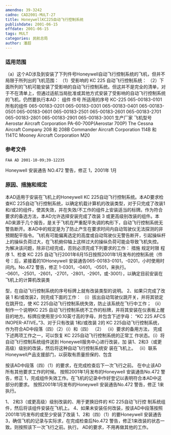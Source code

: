 ```yaml
---
amendno: 39-3242
cadno: CAD2001-MULT-27
title: HoneywellKC225自动飞行控制系统
publishdate: 2001-06-15
effdate: 2001-06-15
tags: MULT
categories: 民航总局
author: 潘超
---
```


### 适用范围 
（a）这个AD涉及到安装了下列件号Honeywell自动飞行控制系统的飞机，但并不局限于所列出的飞机范围：
（1）受影响的 KC 225 自动飞行控制系统：
（2）下面所列的飞机可能安装了受影响的自动飞行控制系统。但这并不是完全的清单，对于不在清单上，但通过适航当局批准或其他方式安装了受影响的自动飞行控制系统的飞机，仍然要执行本AD：
组件  件号   所适用的序号
KC-225  065-00183-0101   所有的组件
065-00183-0201
065-00183-0301
065-00183-0401
065-00183-0501
065-00183-0601
065-00183-2501
065-00183-2601
065-00183-2701
065-00183-2801
065-00183-2901
065-00183-3001
生产厂家  飞机型号
Aerostar Aircraft Corporation  PA-60-700P(Aerostar 700P)
The Cessna Aircraft Company   208 和 208B
Commander Aircraft Corporation   114B 和 114TC
Mooney Aircraft Corporation   M20

### 参考文件 
    FAA AD 2001-10-09;39-12235  
Honeywell 安装通告 NO.472 警告，修正 1，2001年 1月

### 原因、措施和规定 
本AD适用于安装在飞机上的Honeywell KC 225自动飞行控制系统。本AD要求检查KC 225自动飞行控制系统，以确定机载计算机的改装类型，对于只完成了改装1和/或2的组件，使其失效，并在失效/不工作的组件上安装适当的标牌。作为符合要求的备选方法，本AD允许选择安装完成了改装 3 或更高级别改装的组件。本AD来源于几个报告，是关于飞机在严重配平失调的构形下，自动飞行控制系统无警告断开。本AD中的规定是为了防止产生在要求时间内自动驾驶仪无法探测的非预期配平指令。飞机有可能偏离选定的高度或自动驾驶仪无警告断开，引起操纵杆上的操纵负荷过大，在飞机俯仰轴上这样过大的操纵负荷可能会导致飞机失控。 
   为解决该问题，除非已经完成，否则必须完成下列要求的工作： 措施 规定时限 程序 1、检查 KC 225 自动飞行2001年6月15日按照2001年1月发布的控制系统（件号：后，紧接着的10Honeywell 安装通告065-00183-0101，-0201，小时使用时间内。No.472 警告，修正 1-0301，-0401，-0501，来执行。 -0601，-2501，-2601，-2701，-2801，-2901，或-3001），以确定目前安装在飞机上的计算机改装类
       
型，在自动飞行控制系统的序号标牌上就有改装类型的说明。 2、如果只完成了改装 1 和/或改装2，则完成下面的工作： 
（i）拔出自动驾驶仪跳开关，并将其锁定在跳开位，使 KC 225自动飞行控制系统失效，防止该系统在飞行中工作； （ii）制作一个说明KC 225 自动飞行控制系统不工作的标牌，并将其安装在仪表板上醒目的地方。标牌应使用至少0.10英寸高的字母，并包含下述字母： “KC 225 AFCS INOPER-ATIVE。”3、对于只有改装 1和/或改装 2的 KC 225自动飞行控制系统，作为符合AD中段落（四）（2）（i）和（四）
（2）
（ii）要求的备用方法， 完成下述两项工作之一，可以恢复 KC 225自动飞行控制系统的正常工 作状态。（i）将自动飞行控制系统组件送到 Honeywell服务中心进行改装，加 装1、2和3（或更高级）级别的改装，然后将这种自动飞行控制系统安 装在飞机上。 （ii）联系 Honeywell产品支援部门，以获取有质量担保的、包含

按该AD中段落（四）（1）的要求，在完成检查后下一次飞行之前。
在中止该AD所有其他要求工作的时候。 按照2001年1月发布的Honeywell 安装通告No.472 警告，修正 1，完成组件失效工作。在飞机的记录中作好登记以表明符合本AD中这部分的要求。 
按照2001年1月发布的Honeywell 安装通告No.472 警告，修正 1来执行。 
       
1、 2和3（或更高级）级别改装的、用于更换旧件的 KC 225自动飞行控 制系统组件，然后将该组件安装在飞机上。 4、如果未安装任何改装，按该AD中段落按照2001年1月发布的或至少安装了改装 1、2和（四）（1）的要Honeywell 安装通告3，确信飞机的记录与实际求，在完成检查后No.472 警告，修正1来改装的状态一致。则按照该下一次飞行之前。执行。 AD的要求，不用再做其他的工作。 
